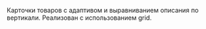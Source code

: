Карточки товаров с адаптивом и выравниванием описания по вертикали.
Реализован с использованием grid.
